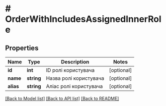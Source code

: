 # # OrderWithIncludesAssignedInnerRole

## Properties

Name | Type | Description | Notes
------------ | ------------- | ------------- | -------------
**id** | **int** | ID ролі користувача | [optional]
**name** | **string** | Назва ролі користувача | [optional]
**alias** | **string** | Аліас ролі користувача | [optional]

[[Back to Model list]](../../README.md#models) [[Back to API list]](../../README.md#endpoints) [[Back to README]](../../README.md)
